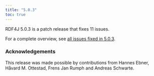 ```yaml
---
title: "5.0.3"
toc: true
---
```

RDF4J 5.0.3 is a patch release that fixes 11 issues.

For a complete overview, see [all issues fixed in 5.0.3](https://github.com/eclipse/rdf4j/milestone/111?closed=1).

### Acknowledgements

This release was made possible by contributions from Hannes Ebner, Håvard M. Ottestad, Frens Jan Rumph and Andreas Schwarte.
